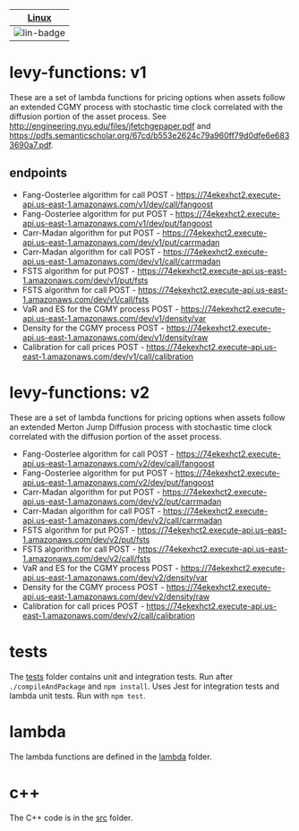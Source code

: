 | [Linux][lin-link]  | 
| :---------------:  | 
| ![lin-badge]       | 

[lin-badge]: https://travis-ci.org/phillyfan1138/levy-functions.svg?branch=master "Travis build status"
[lin-link]:  https://travis-ci.org/phillyfan1138/levy-functions "Travis build status"


# levy-functions: v1

These are a set of lambda functions for pricing options when assets follow an extended CGMY process with stochastic time clock correlated with the diffusion portion of the asset process.  See http://engineering.nyu.edu/files/jfetchgepaper.pdf and https://pdfs.semanticscholar.org/67cd/b553e2624c79a960ff79d0dfe6e6833690a7.pdf.

## endpoints

* Fang-Oosterlee algorithm for call POST - https://74ekexhct2.execute-api.us-east-1.amazonaws.com/v1/dev/call/fangoost
* Fang-Oosterlee algorithm for put POST - https://74ekexhct2.execute-api.us-east-1.amazonaws.com/v1/dev/put/fangoost
* Carr-Madan algorithm for put  POST - https://74ekexhct2.execute-api.us-east-1.amazonaws.com/dev/v1/put/carrmadan
* Carr-Madan algorithm for call  POST - https://74ekexhct2.execute-api.us-east-1.amazonaws.com/dev/v1/call/carrmadan
* FSTS algorithm for put  POST - https://74ekexhct2.execute-api.us-east-1.amazonaws.com/dev/v1/put/fsts
* FSTS algorithm for call  POST - https://74ekexhct2.execute-api.us-east-1.amazonaws.com/dev/v1/call/fsts
* VaR and ES for the CGMY process  POST - https://74ekexhct2.execute-api.us-east-1.amazonaws.com/dev/v1/density/var
* Density for the CGMY process  POST - https://74ekexhct2.execute-api.us-east-1.amazonaws.com/dev/v1/density/raw
* Calibration for call prices  POST - https://74ekexhct2.execute-api.us-east-1.amazonaws.com/dev/v1/call/calibration

# levy-functions: v2

These are a set of lambda functions for pricing options when assets follow an extended Merton Jump Diffusion process with stochastic time clock correlated with the diffusion portion of the asset process. 

* Fang-Oosterlee algorithm for call POST - https://74ekexhct2.execute-api.us-east-1.amazonaws.com/v2/dev/call/fangoost
* Fang-Oosterlee algorithm for put POST - https://74ekexhct2.execute-api.us-east-1.amazonaws.com/v2/dev/put/fangoost
* Carr-Madan algorithm for put  POST - https://74ekexhct2.execute-api.us-east-1.amazonaws.com/dev/v2/put/carrmadan
* Carr-Madan algorithm for call  POST - https://74ekexhct2.execute-api.us-east-1.amazonaws.com/dev/v2/call/carrmadan
* FSTS algorithm for put  POST - https://74ekexhct2.execute-api.us-east-1.amazonaws.com/dev/v2/put/fsts
* FSTS algorithm for call  POST - https://74ekexhct2.execute-api.us-east-1.amazonaws.com/dev/v2/call/fsts
* VaR and ES for the CGMY process  POST - https://74ekexhct2.execute-api.us-east-1.amazonaws.com/dev/v2/density/var
* Density for the CGMY process  POST - https://74ekexhct2.execute-api.us-east-1.amazonaws.com/dev/v2/density/raw
* Calibration for call prices  POST - https://74ekexhct2.execute-api.us-east-1.amazonaws.com/dev/v2/call/calibration


# tests
The [tests](./tests) folder contains unit and integration tests.  Run after `./compileAndPackage` and `npm install`.  Uses Jest for integration tests and lambda unit tests.  Run with `npm test`.  

# lambda

The lambda functions are defined in the [lambda](./lambda) folder.

# c++

The C++ code is in the [src](./src) folder.